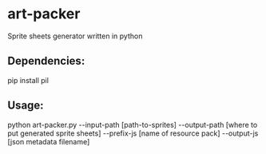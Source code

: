 art-packer
==========

Sprite sheets generator written in python

Dependencies:
-------------

pip install pil

Usage:
------

python art-packer.py --input-path [path-to-sprites] --output-path [where to put generated sprite sheets]  --prefix-js [name of resource pack] --output-js [json metadata filename]
